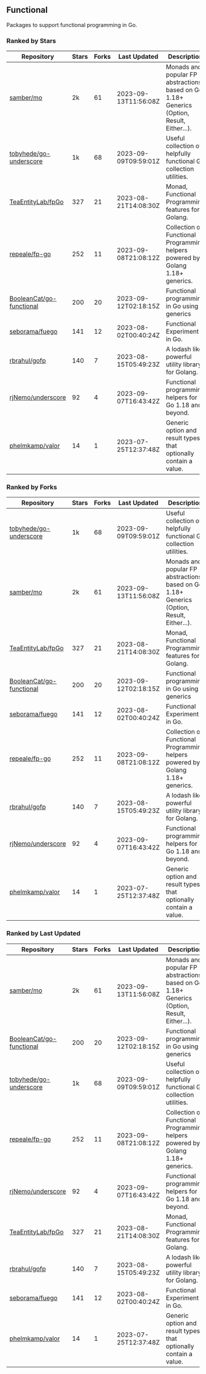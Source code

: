 ## Functional

Packages to support functional programming in Go.

### Ranked by Stars

| Repository | Stars | Forks | Last Updated | Description | 
|------------|-------|-------|--------------|-------------|
| [samber/mo](https://github.com/samber/mo) | 2k | 61 | 2023-09-13T11:56:08Z |  Monads and popular FP abstractions, based on Go 1.18+ Generics (Option, Result, Either...). |
| [tobyhede/go-underscore](https://github.com/tobyhede/go-underscore) | 1k | 68 | 2023-09-09T09:59:01Z |  Useful collection of helpfully functional Go collection utilities. |
| [TeaEntityLab/fpGo](https://github.com/TeaEntityLab/fpGo) | 327 | 21 | 2023-08-21T14:08:30Z |  Monad, Functional Programming features for Golang. |
| [repeale/fp-go](https://github.com/repeale/fp-go) | 252 | 11 | 2023-09-08T21:08:12Z |  Collection of Functional Programming helpers powered by Golang 1.18+ generics. |
| [BooleanCat/go-functional](https://github.com/BooleanCat/go-functional) | 200 | 20 | 2023-09-12T02:18:15Z |  Functional programming in Go using generics |
| [seborama/fuego](https://github.com/seborama/fuego) | 141 | 12 | 2023-08-02T00:40:24Z |  Functional Experiment in Go. |
| [rbrahul/gofp](https://github.com/rbrahul/gofp) | 140 | 7 | 2023-08-15T05:49:23Z |  A lodash like powerful utility library for Golang. |
| [rjNemo/underscore](https://github.com/rjNemo/underscore) | 92 | 4 | 2023-09-07T16:43:42Z |  Functional programming helpers for Go 1.18 and beyond. |
| [phelmkamp/valor](https://github.com/phelmkamp/valor) | 14 | 1 | 2023-07-25T12:37:48Z |  Generic option and result types that optionally contain a value. |

### Ranked by Forks

| Repository | Stars | Forks | Last Updated | Description | 
|------------|-------|-------|--------------|-------------|
| [tobyhede/go-underscore](https://github.com/tobyhede/go-underscore) | 1k | 68 | 2023-09-09T09:59:01Z |  Useful collection of helpfully functional Go collection utilities. |
| [samber/mo](https://github.com/samber/mo) | 2k | 61 | 2023-09-13T11:56:08Z |  Monads and popular FP abstractions, based on Go 1.18+ Generics (Option, Result, Either...). |
| [TeaEntityLab/fpGo](https://github.com/TeaEntityLab/fpGo) | 327 | 21 | 2023-08-21T14:08:30Z |  Monad, Functional Programming features for Golang. |
| [BooleanCat/go-functional](https://github.com/BooleanCat/go-functional) | 200 | 20 | 2023-09-12T02:18:15Z |  Functional programming in Go using generics |
| [seborama/fuego](https://github.com/seborama/fuego) | 141 | 12 | 2023-08-02T00:40:24Z |  Functional Experiment in Go. |
| [repeale/fp-go](https://github.com/repeale/fp-go) | 252 | 11 | 2023-09-08T21:08:12Z |  Collection of Functional Programming helpers powered by Golang 1.18+ generics. |
| [rbrahul/gofp](https://github.com/rbrahul/gofp) | 140 | 7 | 2023-08-15T05:49:23Z |  A lodash like powerful utility library for Golang. |
| [rjNemo/underscore](https://github.com/rjNemo/underscore) | 92 | 4 | 2023-09-07T16:43:42Z |  Functional programming helpers for Go 1.18 and beyond. |
| [phelmkamp/valor](https://github.com/phelmkamp/valor) | 14 | 1 | 2023-07-25T12:37:48Z |  Generic option and result types that optionally contain a value. |

### Ranked by Last Updated

| Repository | Stars | Forks | Last Updated | Description | 
|------------|-------|-------|--------------|-------------|
| [samber/mo](https://github.com/samber/mo) | 2k | 61 | 2023-09-13T11:56:08Z |  Monads and popular FP abstractions, based on Go 1.18+ Generics (Option, Result, Either...). |
| [BooleanCat/go-functional](https://github.com/BooleanCat/go-functional) | 200 | 20 | 2023-09-12T02:18:15Z |  Functional programming in Go using generics |
| [tobyhede/go-underscore](https://github.com/tobyhede/go-underscore) | 1k | 68 | 2023-09-09T09:59:01Z |  Useful collection of helpfully functional Go collection utilities. |
| [repeale/fp-go](https://github.com/repeale/fp-go) | 252 | 11 | 2023-09-08T21:08:12Z |  Collection of Functional Programming helpers powered by Golang 1.18+ generics. |
| [rjNemo/underscore](https://github.com/rjNemo/underscore) | 92 | 4 | 2023-09-07T16:43:42Z |  Functional programming helpers for Go 1.18 and beyond. |
| [TeaEntityLab/fpGo](https://github.com/TeaEntityLab/fpGo) | 327 | 21 | 2023-08-21T14:08:30Z |  Monad, Functional Programming features for Golang. |
| [rbrahul/gofp](https://github.com/rbrahul/gofp) | 140 | 7 | 2023-08-15T05:49:23Z |  A lodash like powerful utility library for Golang. |
| [seborama/fuego](https://github.com/seborama/fuego) | 141 | 12 | 2023-08-02T00:40:24Z |  Functional Experiment in Go. |
| [phelmkamp/valor](https://github.com/phelmkamp/valor) | 14 | 1 | 2023-07-25T12:37:48Z |  Generic option and result types that optionally contain a value. |

